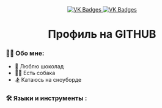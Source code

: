 <div id="badges" align = "center">
  <a href= "https://vk.com/moya_stranitca">
     <img src = "https://img.shields.io/badge/VK-blue?style=for-the-badge&logo=VK&logoColor=white" alt="VK Badges"/>
  </a>
    <a href= "https://mail.google.com/mail/u/0/?tab=rm&ogbl#inbox">
      <img src = "https://img.shields.io/badge/EMAIL-red?style=for-the-badge&logo=Gmail&logoColor=white" alt="VK Badges"/>
    </a>
</div>

<div id="viewprof" align="center" >
<img src="https://komarev.com/ghpvc/?username=ZiborovaDaria&style=flat-square&color=blue " alt=""/>
</div>

<div id="heythere" align="center">
<h1> Профиль на GITHUB </h1>
</div>

### 👩‍💻 Обо мне: 

- 🧠 Люблю шоколад
- 🚴‍♀️ Есть собака
- 🏂 Катаюсь на сноуборде

### 🛠️ Языки и инструменты :

<div>
<img scr="https://github.com/devicons/devicon/blob/master/icons/git/git-original-wordmark.svg">
<img scr="https://github.com/devicons/devicon/blob/master/icons/jetbrains/jetbrains-original.svg">
<img scr="https://github.com/devicons/devicon/blob/master/icons/python/python-original-wordmark.svg">
<img scr="https://github.com/devicons/devicon/blob/master/icons/visualstudio/visualstudio-plain.svg">
<img scr="https://github.com/devicons/devicon/blob/master/icons/bash/bash-original.svg">
</div>
